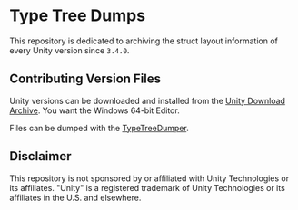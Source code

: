 # Type Tree Dumps

This repository is dedicated to archiving the struct layout information of every Unity version since `3.4.0`.

## Contributing Version Files

Unity versions can be downloaded and installed from the [Unity Download Archive](https://unity3d.com/get-unity/download/archive). You want the Windows 64-bit Editor.

Files can be dumped with the [TypeTreeDumper](https://github.com/DaZombieKiller/TypeTreeDumper).

## Disclaimer

This repository is not sponsored by or affiliated with Unity Technologies or its affiliates. "Unity" is a registered trademark of Unity Technologies or its affiliates in the U.S. and elsewhere.
